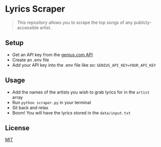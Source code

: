 # Lyrics Scraper

> This repository allows you to scrape the top songs of any publicly-accessible artist.

## Setup

- Get an API key from the [genius.com API](https://docs.genius.com/)
- Create an .env file
- Add your API key into the .env file like so: `GENIUS_API_KEY=YOUR_API_KEY`

## Usage

- Add the names of the artists you wish to grab lyrics for in the `artist` array
- Run `python scraper.py` in your terminal
- Sit back and relax
- Boom! You will have the lyrics stored in the `data/input.txt`

## License

[MIT](https://github.com/stanleycyang/lyrics-scraper/blob/master/LICENSE)